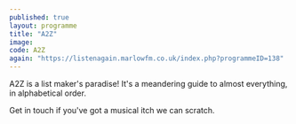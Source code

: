```yaml
---
published: true
layout: programme
title: "A2Z"
image: 
code: A2Z
again: "https://listenagain.marlowfm.co.uk/index.php?programmeID=138"
---
```

A2Z is a list maker's paradise! It's a meandering guide to almost everything, in alphabetical order. 

Get in touch if you've got a musical itch we can scratch. 